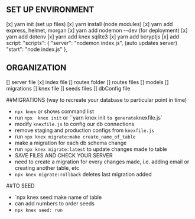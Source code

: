 ## SET UP ENVIRONMENT
[x] yarn init (set up files)
[x] yarn install (node modules)
[x] yarn add express, helmet, morgan 
[x] yarn add nodemon --dev (for deployment)
[x] yarn add dotenv
[x] yarn add knex sqlite3
[x] yarn add bcryptjs
[x] add script: 
 "scripts": {
    "server": "nodemon index.js", (auto updates server)
    "start": "node index.js"
  },

## ORGANIZATION
[] server file 
[x] index file 
[] routes folder
    [] routes files
    [] models
[] migrations
[] knex file
[] seeds files 
[] dbConfig file 

##MIGRATIONS (way to recreate your database to particular point in time)

- `npx knex` or  shows command list 
- run `npx  knex init` or ``yarn knex init ` to generate `knexfile.js`
- modify `knexfile.js` to config our db connections
- remove staging and production configs from `knexfile.js`
- run `npx knex migrate:make create_name_of_table` 
- make a migration for each db schema change 
- run `npx knex migrate:latest` to update changes made to table 
- SAVE FILES AND CHECK YOUR SERVER
- need to create a migration for every changes made, i.e. adding email or creating another table, etc
- `npx knex migrate:rollback` deletes last migration added 


##TO SEED

- `npx knex seed:make name of table 
- can add numbers to order seeds
- `npx knex seed: run`
